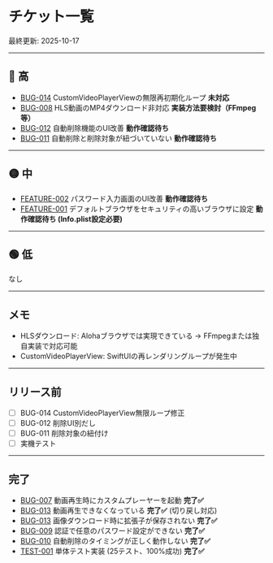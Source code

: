 # チケット一覧

最終更新: 2025-10-17

---

## 🔴 高

- [BUG-014](02-improvements/BUG-014-custom-player-infinite-loop.md) CustomVideoPlayerViewの無限再初期化ループ **未対応**
- [BUG-008](02-improvements/BUG-008-hls-to-mp4.md) HLS動画のMP4ダウンロード非対応 **実装方法要検討（FFmpeg等）**
- [BUG-012](02-improvements/BUG-012-auto-delete-ui-improvements.md) 自動削除機能のUI改善 **動作確認待ち**
- [BUG-011](02-improvements/BUG-011-auto-delete-targets.md) 自動削除と削除対象が紐づいていない **動作確認待ち**

---

## 🟡 中

- [FEATURE-002](02-improvements/FEATURE-002-password-ui-improvement.md) パスワード入力画面のUI改善 **動作確認待ち**
- [FEATURE-001](02-improvements/FEATURE-001-secure-default-browser.md) デフォルトブラウザをセキュリティの高いブラウザに設定 **動作確認待ち (Info.plist設定必要)**

---

## 🟢 低

なし

---

## メモ

- HLSダウンロード: Alohaブラウザでは実現できている → FFmpegまたは独自実装で対応可能
- CustomVideoPlayerView: SwiftUIの再レンダリングループが発生中

---

## リリース前

- [ ] BUG-014 CustomVideoPlayerView無限ループ修正
- [ ] BUG-012 削除UI別だし
- [ ] BUG-011 削除対象の紐付け
- [ ] 実機テスト

---

## 完了

- [BUG-007](02-improvements/BUG-007-video-download-timing.md) 動画再生時にカスタムプレーヤーを起動 **完了✅**
- [BUG-013](02-improvements/BUG-013-video-playback-not-working.md) 動画再生できなくなっている **完了✅** (切り戻し対応)
- [BUG-013](02-improvements/BUG-013-image-download-no-extension.md) 画像ダウンロード時に拡張子が保存されない **完了✅**
- [BUG-009](02-improvements/BUG-009-password-setting.md) 認証で任意のパスワード設定ができない **完了✅**
- [BUG-010](02-improvements/BUG-010-auto-delete-timing.md) 自動削除のタイミングが正しく動作しない **完了✅**
- [TEST-001](05-testing/TEST_SUMMARY.md) 単体テスト実装 (25テスト、100%成功) **完了✅**
